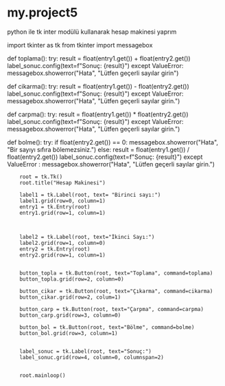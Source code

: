 # my.project5
python ile tk inter modülü kullanarak hesap makinesi yaprım

import tkinter as tk
from tkinter import messagebox


def toplama():
    try:
        result = float(entry1.get()) + float(entry2.get())
        label_sonuc.config(text=f"Sonuç: {result}")
    except ValueError:
        messagebox.showerror("Hata", "Lütfen geçerli sayılar girin")

def cikarma():
    try:
        result = float(entry1.get()) -  float(entry2.get())
        label_sonuc.config(text=f"Sonuç: {result}")
    except ValueError:
        messagebox.showerror("Hata", "Lütfen geçerli sayılar girin.")

def carpma():
    try:
        result = float(entry1.get()) *  float(entry2.get())
        label_sonuc.config(text=f"Sonuç: {result}")
    except ValueError:
        messagebox.showerror("Hata", "Lütfen geçerli sayılar girin.")

def bolme():
    try:
        if float(entry2.get()) == 0:
            messagebox.showerror("Hata", "Bir sayıyı sıfıra bölemezsiniz.")
        else:
            result = float(entry1.get()) / float(entry2.get())
            label_sonuc.config(text=f"Sonuç: {result}")
    except ValueError :
        messagebox.showerror("Hata", "Lütfen geçerli sayılar girin.")

        root = tk.Tk()
        root.title("Hesap Makinesi")

        label1 = tk.Label(root, text= "Birinci sayı:")
        label1.grid(row=0, column=1)
        entry1 = tk.Entry(root)
        entry1.grid(row=1, column=1)



        label2 = tk.Label(root, text="İkinci Sayı:")
        label2.grid(row=1, column=0)
        entry2 = tk.Entry(root)
        entry2.grid(row=1, column=1)


        button_topla = tk.Button(root, text="Toplama", command=toplama)
        button_topla.grid(row=2, column=0)

        button_cikar = tk.Button(root, text="Çıkarma", command=cikarma)
        button_cikar.grid(row=2, colum=1)

        button_carp = tk.Button(root, text="Çarpma", command=carpma)
        button_carp.grid(row=3, column=0)

        button_bol = tk.Button(root, text="Bölme", command=bolme)
        button_bol.grid(row=3, column=1)


        label_sonuc = tk.Label(root, text="Sonuç:")
        label_sonuc.grid(row=4, column=0, columnspan=2)


        root.mainloop()
